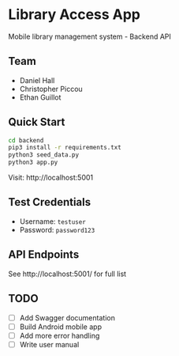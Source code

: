 # Library Access App

Mobile library management system - Backend API

## Team

- Daniel Hall
- Christopher Piccou
- Ethan Guillot

## Quick Start

```bash
cd backend
pip3 install -r requirements.txt
python3 seed_data.py
python3 app.py
```

Visit: http://localhost:5001

## Test Credentials

- Username: `testuser`
- Password: `password123`

## API Endpoints

See http://localhost:5001/ for full list

## TODO

- [ ] Add Swagger documentation
- [ ] Build Android mobile app
- [ ] Add more error handling
- [ ] Write user manual
